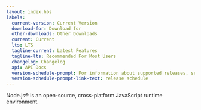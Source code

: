 ```yaml
---
layout: index.hbs
labels:
  current-version: Current Version
  download-for: Download for
  other-downloads: Other Downloads
  current: Current
  lts: LTS
  tagline-current: Latest Features
  tagline-lts: Recommended For Most Users
  changelog: Changelog
  api: API Docs
  version-schedule-prompt: For information about supported releases, see the
  version-schedule-prompt-link-text: release schedule
---
```


Node.js® is an open-source, cross-platform JavaScript runtime environment.

